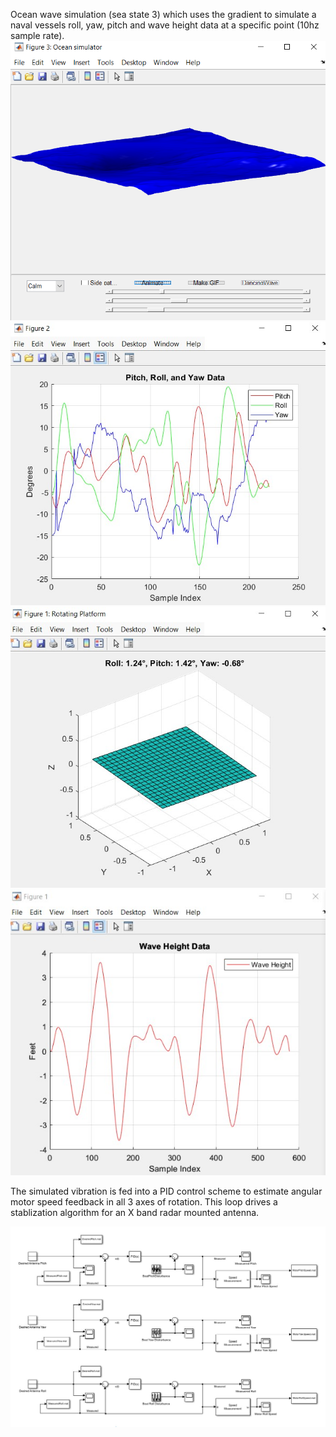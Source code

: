 Ocean wave simulation (sea state 3) which uses the gradient to simulate a naval vessels roll, yaw, pitch and wave height data at a specific point (10hz sample rate).
![alt text](OceanSim.png)
![alt text](VibrationPlot.png)
![alt text](BoatVibration.png)
![alt text](WaveHeightPlot.png)

The simulated vibration is fed into a PID control scheme to estimate angular motor speed feedback in all 3 axes of rotation. 
This loop drives a stablization algorithm for an X band radar mounted antenna.

![alt text](PIDSchematic.png)
